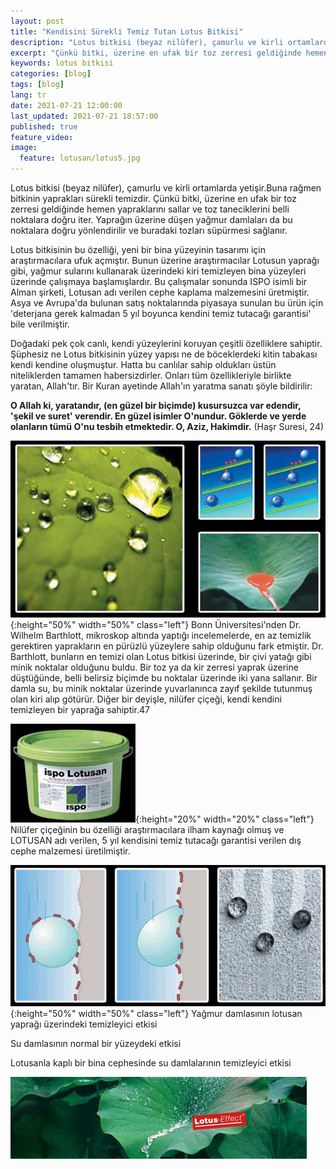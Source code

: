 ```yaml
---
layout: post
title: "Kendisini Sürekli Temiz Tutan Lotus Bitkisi"
description: "Lotus bitkisi (beyaz nilüfer), çamurlu ve kirli ortamlarda yetişir.Buna rağmen bitkinin yaprakları sürekli temizdir."
excerpt: "Çünkü bitki, üzerine en ufak bir toz zerresi geldiğinde hemen yapraklarını sallar ve toz taneciklerini belli noktalara doğru iter."
keywords: lotus bitkisi
categories: [blog]
tags: [blog]
lang: tr
date: 2021-07-21 12:00:00
last_updated: 2021-07-21 18:57:00
published: true
feature_video: 
image:
  feature: lotusan/lotus5.jpg
---
```


Lotus bitkisi (beyaz nilüfer), çamurlu ve kirli ortamlarda yetişir.Buna rağmen bitkinin yaprakları sürekli temizdir. Çünkü bitki, üzerine en ufak bir toz zerresi geldiğinde hemen yapraklarını sallar ve toz taneciklerini belli noktalara doğru iter. Yaprağın üzerine düşen yağmur damlaları da bu noktalara doğru yönlendirilir ve buradaki tozları süpürmesi sağlanır.

Lotus bitkisinin bu özelliği, yeni bir bina yüzeyinin tasarımı için araştırmacılara ufuk açmıştır. Bunun üzerine araştırmacılar Lotusun yaprağı gibi, yağmur sularını kullanarak üzerindeki kiri temizleyen bina yüzeyleri üzerinde çalışmaya başlamışlardır. Bu çalışmalar sonunda ISPO isimli bir Alman şirketi, Lotusan adı verilen cephe kaplama malzemesini üretmiştir. Asya ve Avrupa'da bulunan satış noktalarında piyasaya sunulan bu ürün için 'deterjana gerek kalmadan 5 yıl boyunca kendini temiz tutacağı garantisi' bile verilmiştir.

Doğadaki pek çok canlı, kendi yüzeylerini koruyan çeşitli özelliklere sahiptir. Şüphesiz ne Lotus bitkisinin yüzey yapısı ne de böceklerdeki kitin tabakası kendi kendine oluşmuştur. Hatta bu canlılar sahip oldukları üstün niteliklerden tamamen habersizdirler. Onları tüm özellikleriyle birlikte yaratan, Allah'tır. Bir Kuran ayetinde Allah'ın yaratma sanatı şöyle bildirilir:

**O Allah ki, yaratandır, (en güzel bir biçimde) kusursuzca var edendir, 'şekil ve suret' verendir. En güzel isimler O'nundur. Göklerde ve yerde olanların tümü O'nu tesbih etmektedir. O, Aziz, Hakimdir.** (Haşr Suresi, 24)


![lotusan](/images/lotusan/lotus1.jpg "lotus1"){:height="50%" width="50%" class="left"}
Bonn Üniversitesi'nden Dr. Wilhelm Barthlott, mikroskop altında yaptığı incelemelerde, en az temizlik gerektiren yaprakların en pürüzlü yüzeylere sahip olduğunu fark etmiştir. Dr. Barthlott, bunların en temizi olan Lotus bitkisi üzerinde, bir çivi yatağı gibi minik noktalar olduğunu buldu. Bir toz ya da kir zerresi yaprak üzerine düştüğünde, belli belirsiz biçimde bu noktalar üzerinde iki yana sallanır. Bir damla su, bu minik noktalar üzerinde yuvarlanınca zayıf şekilde tutunmuş olan kiri alıp götürür. Diğer bir deyişle, nilüfer çiçeği, kendi kendini temizleyen bir yaprağa sahiptir.47

![lotusan](/images/lotusan/lotus2.jpg "lotus2"){:height="20%" width="20%" class="left"}
Nilüfer çiçeğinin bu özelliği araştırmacılara ilham kaynağı olmuş ve LOTUSAN adı verilen, 5 yıl kendisini temiz tutacağı garantisi verilen dış cephe malzemesi üretilmiştir.

![lotusan](/images/lotusan/lotus3.jpg "lotus3"){:height="50%" width="50%" class="left"}
Yağmur damlasının lotusan yaprağı üzerindeki temizleyici etkisi

Su damlasının normal bir yüzeydeki etkisi

Lotusanla kaplı bir bina cephesinde su damlalarının temizleyici etkisi

[![lotusan](/images/lotusan/lotus4.jpg)](https://youtu.be/aeSpxv1BePg "lotus")


